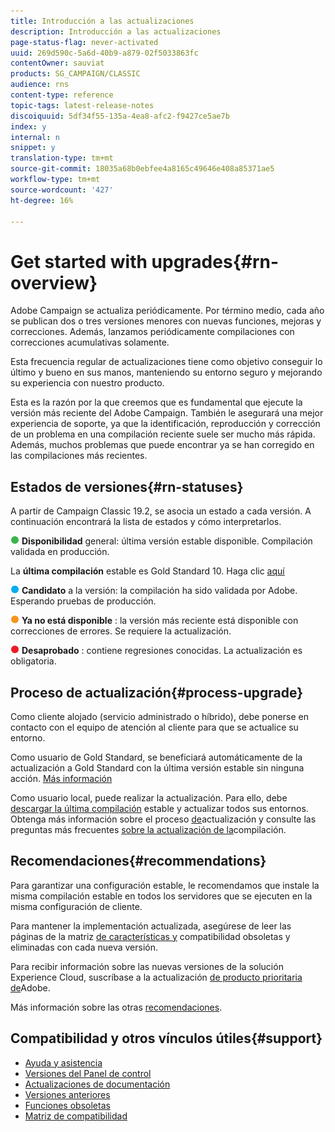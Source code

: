 ```yaml
---
title: Introducción a las actualizaciones
description: Introducción a las actualizaciones
page-status-flag: never-activated
uuid: 269d590c-5a6d-40b9-a879-02f5033863fc
contentOwner: sauviat
products: SG_CAMPAIGN/CLASSIC
audience: rns
content-type: reference
topic-tags: latest-release-notes
discoiquuid: 5df34f55-135a-4ea8-afc2-f9427ce5ae7b
index: y
internal: n
snippet: y
translation-type: tm+mt
source-git-commit: 18035a68b0ebfee4a8165c49646e408a85371ae5
workflow-type: tm+mt
source-wordcount: '427'
ht-degree: 16%

---
```



# Get started with upgrades{#rn-overview}

Adobe Campaign se actualiza periódicamente. Por término medio, cada año se publican dos o tres versiones menores con nuevas funciones, mejoras y correcciones. Además, lanzamos periódicamente compilaciones con correcciones acumulativas solamente.

Esta frecuencia regular de actualizaciones tiene como objetivo conseguir lo último y bueno en sus manos, manteniendo su entorno seguro y mejorando su experiencia con nuestro producto.

Esta es la razón por la que creemos que es fundamental que ejecute la versión más reciente del Adobe Campaign. También le asegurará una mejor experiencia de soporte, ya que la identificación, reproducción y corrección de un problema en una compilación reciente suele ser mucho más rápida. Además, muchos problemas que puede encontrar ya se han corregido en las compilaciones más recientes.

## Estados de versiones{#rn-statuses}

A partir de Campaign Classic 19.2, se asocia un estado a cada versión. A continuación encontrará la lista de estados y cómo interpretarlos.

![](assets/do-not-localize/green3.png) **Disponibilidad** general: última versión estable disponible. Compilación validada en producción.

La **última compilación** estable es Gold Standard 10. Haga clic [aquí](../../rn/using/gold-standard.md)

![](assets/do-not-localize/blue3.png) **Candidato** a la versión: la compilación ha sido validada por Adobe. Esperando pruebas de producción.

![](assets/do-not-localize/orange3.png) **Ya no está disponible** : la versión más reciente está disponible con correcciones de errores. Se requiere la actualización.

![](assets/do-not-localize/red3.png) **Desaprobado** : contiene regresiones conocidas. La actualización es obligatoria.

## Proceso de actualización{#process-upgrade}

Como cliente alojado (servicio administrado o híbrido), debe ponerse en contacto con el equipo de atención al cliente para que se actualice su entorno.

Como usuario de Gold Standard, se beneficiará automáticamente de la actualización a Gold Standard con la última versión estable sin ninguna acción. [Más información](https://helpx.adobe.com/es/campaign/kb/gold-standard.html)

Como usuario local, puede realizar la actualización. Para ello, debe [descargar la última compilación](https://experience.adobe.com/#/downloads/content/software-distribution/en/campaign.html) estable y actualizar todos sus entornos. Obtenga más información sobre el proceso [de](https://helpx.adobe.com/es/campaign/kb/acc-build-upgrade.html)actualización y consulte las preguntas más frecuentes [sobre la actualización de la](https://helpx.adobe.com/es/campaign/kb/build-upgrade-faq.html)compilación.

## Recomendaciones{#recommendations}

Para garantizar una configuración estable, le recomendamos que instale la misma compilación estable en todos los servidores que se ejecuten en la misma configuración de cliente.

Para mantener la implementación actualizada, asegúrese de leer las páginas de la matriz [de características y](../../rn/using/deprecated-features.md) compatibilidad [](../../rn/using/compatibility-matrix.md) obsoletas y eliminadas con cada nueva versión.

Para recibir información sobre las nuevas versiones de la solución Experience Cloud, suscríbase a la actualización [de producto prioritaria de](https://www.adobe.com/subscription/priority-product-update.html)Adobe.

Más información sobre las otras [recomendaciones](https://helpx.adobe.com/campaign/kb/acc-build-upgrade.html#Recommendations).

## Compatibilidad y otros vínculos útiles{#support}

* [Ayuda y asistencia](https://helpx.adobe.com/campaign/kb/ac-support.html#acc-support)
* [Versiones del Panel de control](https://docs.adobe.com/content/help/es-ES/control-panel/using/release-notes.html)
* [Actualizaciones de documentación](../../rn/using/documentation-updates.md)
* [Versiones anteriores](../../rn/using/release--20-1.md)
* [Funciones obsoletas](../../rn/using/deprecated-features.md)
* [Matriz de compatibilidad](../../rn/using/compatibility-matrix.md)

